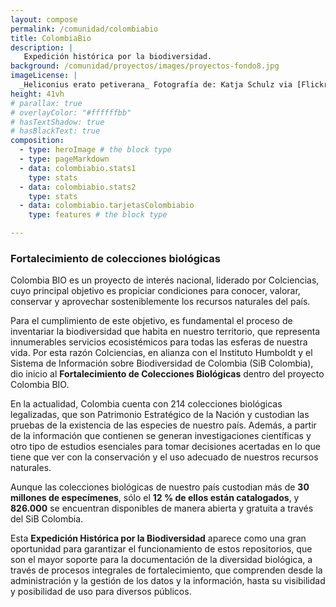 ```yaml
---
layout: compose
permalink: /comunidad/colombiabio
title: ColombiaBio
description: |
   Expedición histórica por la biodiversidad.
background: /comunidad/proyectos/images/proyectos-fondo8.jpg
imageLicense: |
  _Heliconius erato petiverana_ Fotografía de: Katja Schulz via [Flickr](https://flic.kr/p/bmS9bM)
height: 41vh
# parallax: true
# overlayColor: "#ffffffbb" 
# hasTextShadow: true
# hasBlackText: true
composition:
  - type: heroImage # the block type
  - type: pageMarkdown
  - data: colombiabio.stats1
    type: stats
  - data: colombiabio.stats2
    type: stats
  - data: colombiabio.tarjetasColombiabio
    type: features # the block type

---
```


### Fortalecimiento de colecciones biológicas

Colombia BIO es un proyecto de interés nacional, liderado por Colciencias, cuyo principal objetivo es propiciar condiciones para conocer, valorar, conservar y aprovechar sosteniblemente los recursos naturales del país.

Para el cumplimiento de este objetivo, es fundamental el proceso de inventariar la biodiversidad que habita en nuestro territorio, que representa innumerables servicios ecosistémicos para todas las esferas de nuestra vida. Por esta razón Colciencias, en alianza con el Instituto Humboldt y el Sistema de Información sobre Biodiversidad de Colombia (SiB Colombia), dio inicio al **Fortalecimiento de Colecciones Biológicas** dentro del proyecto Colombia BIO.

En la actualidad, Colombia cuenta con 214 colecciones biológicas legalizadas, que son Patrimonio Estratégico de la Nación y custodian las pruebas de la existencia de las especies de nuestro país. Además, a partir de la información que contienen se generan investigaciones científicas y otro tipo de estudios esenciales para tomar decisiones acertadas en lo que tiene que ver con la conservación y el uso adecuado de nuestros recursos naturales.

Aunque las colecciones biológicas de nuestro país custodian más de **30 millones de especímenes**, sólo el **12 % de ellos están catalogados**, y **826.000** se encuentran disponibles de manera abierta y gratuita a través del SiB Colombia.

Esta **Expedición Histórica por la Biodiversidad** aparece como una gran oportunidad para garantizar el funcionamiento de estos repositorios, que son el mayor soporte para la documentación de la diversidad biológica, a través de procesos integrales de fortalecimiento, que comprenden desde la administración y la gestión de los datos y la información, hasta su visibilidad y posibilidad de uso para diversos públicos.
